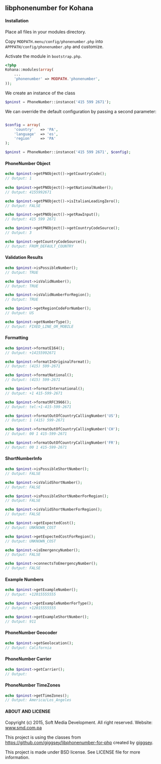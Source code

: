 ## libphonenumber for Kohana

#### Installation

Place all files in your modules directory.

Copy `MODPATH.menu/config/phonenumber.php` into `APPPATH/config/phonenumber.php` and customize.

Activate the module in `bootstrap.php`.

```php
<?php
Kohana::modules(array(
	...
	'phonenumber' => MODPATH.'phonenumber',
));
```
We create an instance of the class
```php
$pninst = PhoneNumber::instance('415 599 2671');
```
We can override the default configuration by passing a second parameter:
```php

$config = array(
	'country'	=> 'PA',
	'language'	=> 'es',
	'region'	=> 'PA'
);

$pninst = PhoneNumber::instance('415 599 2671', $config);
```

#### PhoneNumber Object
```php
echo $pninst->getPNObject()->getCountryCode();
// Output: 1
	
echo $pninst->getPNObject()->getNationalNumber();
// Output: 4155992671

echo $pninst->getPNObject()->isItalianLeadingZero();
// Output: FALSE

echo $pninst->getPNObject()->getRawInput();
// Output: 415 599 2671

echo $pninst->getPNObject()->getCountryCodeSource();
// Output: 3

echo $pninst->getCountryCodeSource();
// Output: FROM_DEFAULT_COUNTRY
```

#### Validation Results
```php
echo $pninst->isPossibleNumber();
// Output: TRUE

echo $pninst->isValidNumber();
// Output: TRUE

echo $pninst->isValidNumberForRegion();
// Output: TRUE

echo $pninst->getRegionCodeForNumber();
// Output: US

echo $pninst->getNumberType();
// Output: FIXED_LINE_OR_MOBILE
```

#### Formatting
```php
echo $pninst->formatE164();
// Output: +14155992671

echo $pninst->formatInOriginalFormat();
// Output: (415) 599-2671

echo $pninst->formatNational();
// Output: (415) 599-2671

echo $pninst->formatInternational();
// Output: +1 415-599-2671

echo $pninst->formatRFC3966();
// Output: tel:+1-415-599-2671

echo $pninst->formatOutOfCountryCallingNumber('US');
// Output: 1 (415) 599-2671

echo $pninst->formatOutOfCountryCallingNumber('CH');
// Output: 00 1 415-599-2671

echo $pninst->formatOutOfCountryCallingNumber('FR');
// Output: 00 1 415-599-2671
```

#### ShortNumberInfo
```php
echo $pninst->isPossibleShortNumber();
// Output: FALSE

echo $pninst->isValidShortNumber();
// Output: FALSE

echo $pninst->isPossibleShortNumberForRegion();
// Output: FALSE

echo $pninst->isValidShortNumberForRegion();
// Output: FALSE

echo $pninst->getExpectedCost();
// Output: UNKNOWN_COST

echo $pninst->getExpectedCostForRegion();
// Output: UNKNOWN_COST

echo $pninst->isEmergencyNumber();
// Output: FALSE

echo $pninst->connectsToEmergencyNumber();
// Output: FALSE
```

#### Example Numbers
```php
echo $pninst->getExampleNumber();
// Output: +12015555555

echo $pninst->getExampleNumberForType();
// Output: +12015555555

echo $pninst->getExampleShortNumber();
// Output: 911
```

#### PhoneNumber Geocoder
```php
echo $pninst->getGeolocation();
// Output: California
```

#### PhoneNumber Carrier
```php
echo $pninst->getCarrier();
// Output: 
```

#### PhoneNumber TimeZones
```php
echo $pninst->getTimeZones();
// Output: America/Los_Angeles
```

#### ABOUT AND LICENSE

Copyright (c) 2015, Soft Media Development. All right reserved. Website: www.smd.com.pa

This project is using the classes from https://github.com/giggsey/libphonenumber-for-php created by [giggsey](https://github.com/giggsey).

This project is made under BSD license. See LICENSE file for more information.
